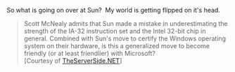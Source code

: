 So what is going on over at Sun?  My world is getting flipped on it's
head.

> Scott McNealy admits that Sun made a mistake in underestimating the
> strength of the IA-32 instruction set and the Intel 32-bit chip in
> general. Combined with Sun's move to certify the Windows operating
> system on their hardware, is this a generalized move to become
> friendly (or at least friendlier) with Microsoft?
> \
> [Courtesy of
> [TheServerSide.NET](http://www.theserverside.net/news/thread.aspx?thread_id=23462)]
